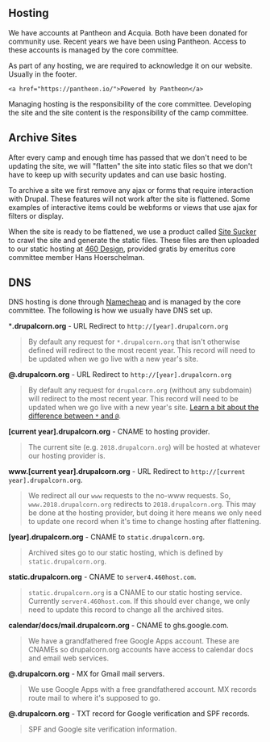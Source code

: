 
## Hosting

We have accounts at Pantheon and Acquia. Both have been donated for community use. Recent years we have been using Pantheon. Access to these accounts is managed by the core committee.

As part of any hosting, we are required to acknowledge it on our website. Usually in the footer.

    <a href="https://pantheon.io/">Powered by Pantheon</a>

Managing hosting is the responsibility of the core committee. Developing the site and the site content is the responsibility of the camp committee.

## Archive Sites

After every camp and enough time has passed that we don't need to be updating the site, we will "flatten" the site into static files so that we don't have to keep up with security updates and can use basic hosting.

To archive a site we first remove any ajax or forms that require interaction with Drupal. These features will not work after the site is flattened. Some examples of interactive items could be webforms or views that use ajax for filters or display.

When the site is ready to be flattened, we use a product called [Site Sucker](https://ricks-apps.com/osx/sitesucker/) to crawl the site and generate the static files. These files are then uploaded to our static hosting at [460 Design](http://www.460design.net/), provided gratis by emeritus core committee member Hans Hoerschelman.

## DNS

DNS hosting is done through [Namecheap](https://www.namecheap.com/) and is managed by the core committee. The following is how we usually have DNS set up.

***.drupalcorn.org** - URL Redirect to `http://[year].drupalcorn.org`

> By default any request for `*.drupalcorn.org` that isn't otherwise
> defined will redirect to the most recent year. This record will need
> to be updated when we go live with a new year's site.

**@.drupalcorn.org** - URL Redirect to `http://[year].drupalcorn.org`

> By default any request for `drupalcorn.org` (without any subdomain)
> will redirect to the most recent year. This record will need to be
> updated when we go live with a new year's site. [Learn a bit about the
> difference between `*` and
> `@`](https://www.namecheap.com/support/knowledgebase/article.aspx/320/2237/what-is-a-catchall-wildcard-subdomain).

**[current year].drupalcorn.org** - CNAME to hosting provider.

> The current site (e.g. `2018.drupalcorn.org`) will be hosted at
> whatever our hosting provider is.

**www.[current year].drupalcorn.org** - URL Redirect to `http://[current year].drupalcorn.org`.

> We redirect all our `www` requests to the no-www requests. So,
> `www.2018.drupalcorn.org` redirects to `2018.drupalcorn.org`. This may
> be done at the hosting provider, but doing it here means we only need
> to update one record when it's time to change hosting after
> flattening.

**[year].drupalcorn.org** - CNAME to `static.drupalcorn.org`.

> Archived sites go to our static hosting, which is defined by
> `static.drupalcorn.org`.

**static.drupalcorn.org** - CNAME to `server4.460host.com`.

> `static.drupalcorn.org` is a CNAME to our static hosting service.
> Currently `server4.460host.com`. If this should ever change, we only
> need to update this record to change all the archived sites.

**calendar/docs/mail.drupalcorn.org** - CNAME to ghs.google.com.

> We have a grandfathered free Google Apps account. These are CNAMEs so
> drupalcorn.org accounts have access to calendar docs and email web
> services.

**@.drupalcorn.org** - MX for Gmail mail servers.

> We use Google Apps with a free grandfathered account. MX records route
> mail to where it's supposed to go.

**@.drupalcorn.org** - TXT record for Google verification and SPF records.

> SPF and Google site verification information.

